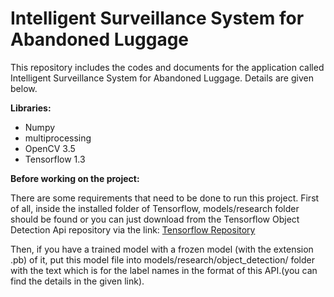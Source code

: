 # Intelligent Surveillance System for Abandoned Luggage 

This repository includes the codes and documents for the application called Intelligent Surveillance System for Abandoned Luggage.
Details are given below.

__Libraries:__
- Numpy
- multiprocessing 
- OpenCV 3.5
- Tensorflow 1.3

__Before working on the project:__

There are some requirements that need to be done to run this project. First of all, inside the installed folder of 
Tensorflow, models/research folder should be found or you can just download from the Tensorflow Object Detection Api repository 
via the link:
[Tensorflow Repository](https://github.com/tensorflow/models/tree/master/research/object_detection)

Then, if you have a trained model with a frozen model (with the extension .pb) of it, 
put this model file into 
models/research/object_detection/ folder with the text which is for the label names in the format of this API.(you can 
find the details in the given link).
